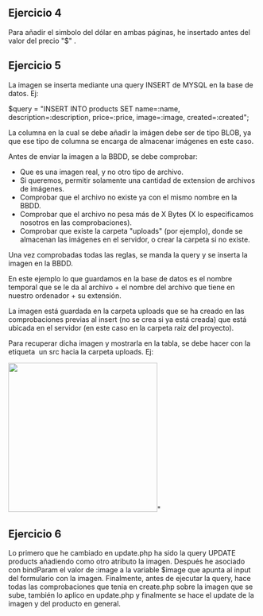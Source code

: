 ## Ejercicio 4

Para añadir el simbolo del dólar en ambas páginas, he insertado antes del valor del precio "\$" .

## Ejercicio 5

La imagen se inserta mediante una query INSERT de MYSQL en la base de datos. Ej:

$query = "INSERT INTO products SET name=:name, description=:description, price=:price, image=:image, created=:created";

La columna en la cual se debe añadir la imágen debe ser de tipo BLOB, ya que ese tipo de columna se encarga de almacenar imágenes en este caso.

Antes de enviar la imagen a la BBDD, se debe comprobar:
- Que es una imagen real, y no otro tipo de archivo.
- Si queremos, permitir solamente una cantidad de extension de archivos de imágenes.
- Comprobar que el archivo no existe ya con el mismo nombre en la BBDD.
- Comprobar que el archivo no pesa más de X Bytes (X lo especificamos nosotros en las comprobaciones).
- Comprobar que existe la carpeta "uploads" (por ejemplo), donde se almacenan las imágenes en el servidor, o crear la carpeta si no existe.

Una vez comprobadas todas las reglas, se manda la query y se inserta la imagen en la BBDD.

En este ejemplo lo que guardamos en la base de datos es el nombre temporal que se le da 
al archivo + el nombre del archivo que tiene en nuestro ordenador + su extensión.

La imagen está guardada en la carpeta uploads que se ha creado en las comprobaciones previas al insert (no se crea si ya está creada) que está ubicada en el servidor (en este caso en la carpeta raiz del proyecto).

Para recuperar dicha imagen y mostrarla en la tabla, se debe hacer con la etiqueta <img> un src hacia la carpeta uploads. Ej:

<img src='uploads/{$image}' style='width:300px;'/>"

## Ejercicio 6

Lo primero que he cambiado en update.php ha sido la query UPDATE products añadiendo como otro atributo la imagen.
Después he asociado con bindParam el valor de :image a la variable $image que apunta al input del formulario con la imagen.
Finalmente, antes de ejecutar la query, hace todas las comprobaciones que tenia en create.php sobre la imagen que se sube, 
también lo aplico en update.php y finalmente se hace el update de la imagen y del producto en general.